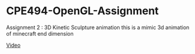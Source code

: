# CPE494-OpenGL-Assignment
Assignment 2 : 3D Kinetic Sculpture animation
this is a mimic 3d animation of minecraft end dimension


[Video](https://github.com/user-attachments/assets/802ade69-ff9c-436c-9643-a5f02be74b52)

